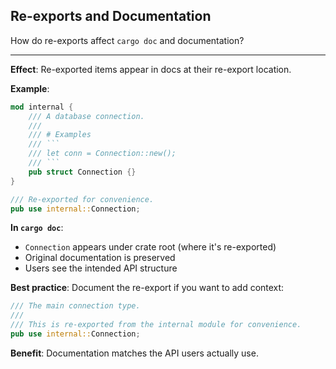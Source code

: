 ## Re-exports and Documentation

How do re-exports affect `cargo doc` and documentation?

---

**Effect**: Re-exported items appear in docs at their re-export location.

**Example**:
```rust
mod internal {
    /// A database connection.
    ///
    /// # Examples
    /// ```
    /// let conn = Connection::new();
    /// ```
    pub struct Connection {}
}

/// Re-exported for convenience.
pub use internal::Connection;
```

**In `cargo doc`**:
- `Connection` appears under crate root (where it's re-exported)
- Original documentation is preserved
- Users see the intended API structure

**Best practice**: Document the re-export if you want to add context:
```rust
/// The main connection type.
///
/// This is re-exported from the internal module for convenience.
pub use internal::Connection;
```

**Benefit**: Documentation matches the API users actually use.

